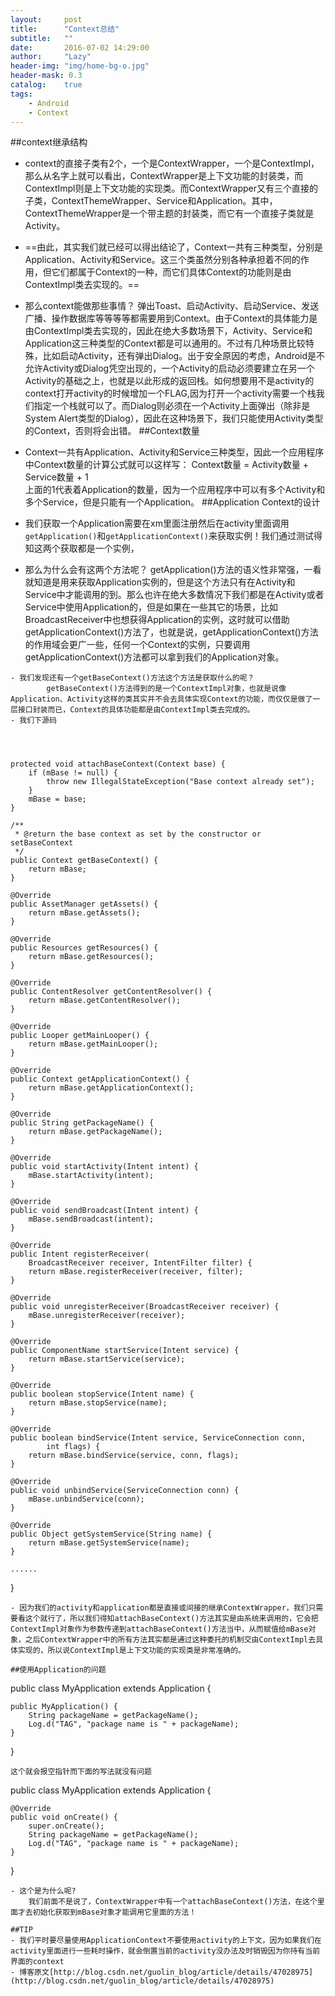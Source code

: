 ```yaml
---
layout:     post
title:      "Context总结"
subtitle:   ""
date:       2016-07-02 14:29:00
author:     "Lazy"
header-img: "img/home-bg-o.jpg"
header-mask: 0.3
catalog:    true
tags:
    - Android
    - Context
---
```






##context继承结构
- context的直接子类有2个，一个是ContextWrapper，一个是ContextImpl，那么从名字上就可以看出，ContextWrapper是上下文功能的封装类，而ContextImpl则是上下文功能的实现类。而ContextWrapper又有三个直接的子类，ContextThemeWrapper、Service和Application。其中，ContextThemeWrapper是一个带主题的封装类，而它有一个直接子类就是Activity。

- ==由此，其实我们就已经可以得出结论了，Context一共有三种类型，分别是Application、Activity和Service。这三个类虽然分别各种承担着不同的作用，但它们都属于Context的一种，而它们具体Context的功能则是由ContextImpl类去实现的。==
- 那么context能做那些事情？
         弹出Toast、启动Activity、启动Service、发送广播、操作数据库等等等等都需要用到Context。由于Context的具体能力是由ContextImpl类去实现的，因此在绝大多数场景下，Activity、Service和Application这三种类型的Context都是可以通用的。不过有几种场景比较特殊，比如启动Activity，还有弹出Dialog。出于安全原因的考虑，Android是不允许Activity或Dialog凭空出现的，一个Activity的启动必须要建立在另一个Activity的基础之上，也就是以此形成的返回栈。如何想要用不是activity的context打开activity的时候增加一个FLAG,因为打开一个activity需要一个栈我们指定一个栈就可以了。而Dialog则必须在一个Activity上面弹出（除非是System Alert类型的Dialog），因此在这种场景下，我们只能使用Activity类型的Context，否则将会出错。
##Context数量
- Context一共有Application、Activity和Service三种类型，因此一个应用程序中Context数量的计算公式就可以这样写：
         Context数量 = Activity数量 + Service数量 + 1  
         上面的1代表着Application的数量，因为一个应用程序中可以有多个Activity和多个Service，但是只能有一个Application。
##Application Context的设计
- 我们获取一个Application需要在xm里面注册然后在activity里面调用`getApplication()`和`getApplicationContext()`来获取实例！我们通过测试得知这两个获取都是一个实例，
- 那么为什么会有这两个方法呢？
      getApplication()方法的语义性非常强，一看就知道是用来获取Application实例的，但是这个方法只有在Activity和Service中才能调用的到。那么也许在绝大多数情况下我们都是在Activity或者Service中使用Application的，但是如果在一些其它的场景，比如BroadcastReceiver中也想获得Application的实例，这时就可以借助getApplicationContext()方法了，也就是说，getApplicationContext()方法的作用域会更广一些，任何一个Context的实例，只要调用getApplicationContext()方法都可以拿到我们的Application对象。

```
- 我们发现还有一个getBaseContext()方法这个方法是获取什么的呢？
		getBaseContext()方法得到的是一个ContextImpl对象，也就是说像Application、Activity这样的类其实并不会去具体实现Context的功能，而仅仅是做了一层接口封装而已，Context的具体功能都是由ContextImpl类去完成的。
- 我们下源码




 ```

    protected void attachBaseContext(Context base) {
        if (mBase != null) {
            throw new IllegalStateException("Base context already set");
        }
        mBase = base;
    }

    /**
     * @return the base context as set by the constructor or setBaseContext
     */
    public Context getBaseContext() {
        return mBase;
    }

    @Override
    public AssetManager getAssets() {
        return mBase.getAssets();
    }

    @Override
    public Resources getResources() {
        return mBase.getResources();
    }

    @Override
    public ContentResolver getContentResolver() {
        return mBase.getContentResolver();
    }

    @Override
    public Looper getMainLooper() {
        return mBase.getMainLooper();
    }
    
    @Override
    public Context getApplicationContext() {
        return mBase.getApplicationContext();
    }

    @Override
    public String getPackageName() {
        return mBase.getPackageName();
    }

    @Override
    public void startActivity(Intent intent) {
        mBase.startActivity(intent);
    }
    
    @Override
    public void sendBroadcast(Intent intent) {
        mBase.sendBroadcast(intent);
    }

    @Override
    public Intent registerReceiver(
        BroadcastReceiver receiver, IntentFilter filter) {
        return mBase.registerReceiver(receiver, filter);
    }

    @Override
    public void unregisterReceiver(BroadcastReceiver receiver) {
        mBase.unregisterReceiver(receiver);
    }

    @Override
    public ComponentName startService(Intent service) {
        return mBase.startService(service);
    }

    @Override
    public boolean stopService(Intent name) {
        return mBase.stopService(name);
    }

    @Override
    public boolean bindService(Intent service, ServiceConnection conn,
            int flags) {
        return mBase.bindService(service, conn, flags);
    }

    @Override
    public void unbindService(ServiceConnection conn) {
        mBase.unbindService(conn);
    }

    @Override
    public Object getSystemService(String name) {
        return mBase.getSystemService(name);
    }

    ......
}
```
- 因为我们的activity和application都是直接或间接的继承ContextWrapper，我们只需要看这个就行了，所以我们得知attachBaseContext()方法其实是由系统来调用的，它会把ContextImpl对象作为参数传递到attachBaseContext()方法当中，从而赋值给mBase对象，之后ContextWrapper中的所有方法其实都是通过这种委托的机制交由ContextImpl去具体实现的，所以说ContextImpl是上下文功能的实现类是非常准确的。

##使用Application的问题
```
public class MyApplication extends Application {
	
	public MyApplication() {
		String packageName = getPackageName();
		Log.d("TAG", "package name is " + packageName);
	}
	
}
```
这个就会报空指针而下面的写法就没有问题
```
public class MyApplication extends Application {
	
	@Override
	public void onCreate() {
		super.onCreate();
		String packageName = getPackageName();
		Log.d("TAG", "package name is " + packageName);
	}
	
}
```
- 这个是为什么呢?
	我们前面不是说了，ContextWrapper中有一个attachBaseContext()方法，在这个里面才去初始化获取到mBase对象才能调用它里面的方法！
    
##TIP
- 我们平时要尽量使用ApplicationContext不要使用activity的上下文，因为如果我们在activity里面进行一些耗时操作，就会倒置当前的activity没办法及时销毁因为你持有当前界面的context
- 博客原文[http://blog.csdn.net/guolin_blog/article/details/47028975](http://blog.csdn.net/guolin_blog/article/details/47028975)
